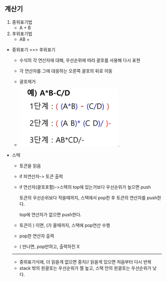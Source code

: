 ## 계산기

1. 중위표기법
   - A + B
2. 후위표기법
   - AB +



- 중위표기 ==> 후위표기

  - 수식의 각 연산자에 대해, 우선순위에 따라 괄호를 사용해 다시 표현
  - 각 연산자를 그에 대응하는 오른쪽 괄호의 뒤로 이동
  - 괄호제거

  - ![image-20220327211608919](images/image-20220327211608919.png).



- 스택

  - 토큰을 읽음

  - if 피연산자-> 토큰 출력

  - if 연산자(괄호포함)->스택의 top에 있는거보다 우선순위가 높으면 push

    토큰의 우선순위보다 작을때까지, 스택에서 pop한 후 토큰의 연산자를 push한다.

    top에 연산자가 없으면 push한다.

  - 토큰이 ) 이면, (가 올때까지, 스택에 pop연산 수행
  - pop한 연산자 출력

  - ( 만나면, pop만하고, 출력하진 X
  - --
  - 중위표기식에, 더 읽을게 없으면 중지// 읽을게 있으면 처음부터 다시 반복
  - stack 밖의 왼괄호는 우선순위가 젤  높고, 스택 안의 왼괄호는 우선순위가 낮다.

